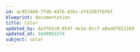 ```yaml
---
id: ac953408-7fd8-4d76-83bc-df41507f0f6f
blueprint: documentation
title: Color
updated_by: da3f62c0-854f-4e3a-8ccf-a8add78121b9
updated_at: 1649983374
subject: color
---
```

